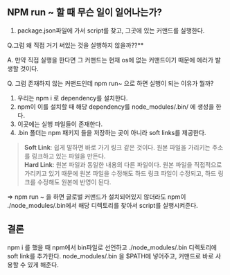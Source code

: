 ## NPM run ~ 할 때 무슨 일이 일어나는가?

1. package.json파일에 가서 script를 찾고, 그곳에 있는 커맨드를 실행한다.

Q.그럼 왜 직접 거기 써있는 것을 실행하지 않을까??\*\*

A. 만약 직접 실행을 한다면 그 커맨드는 현재 os에 없는 커맨드이기 때문에 에러가 발생할 것이다.

Q. 그럼 존재하지 않는 커맨드인데 npm run~ 으로 하면 실행이 되는 이유가 뭘까?

1. 우리는 npm i 로 dependency를 설치한다.
2. npm이 이를 설치할 때 해당 dependency를 node_modules/.bin/ 에 생성을 한다.
3. 이곳에는 실행 파일들이 존재한다.
4. .bin 폴더는 npm 패키지 들을 저장하는 곳이 아니라 soft links를 제공한다.

> **Soft Link**: 쉽게 말하면 바로 가기 링크 같은 것이다. 원본 파일을 가리키는 주소를 링크하고 있는 파일을 만든다.  
> **Hard Link**: 원본 파일과 동일한 내용의 다른 파일이다. 원본 파일을 직접적으로 가리키고 있기 때문에 원본 파일을 수정해도 하드 링크 파일이 수정되고, 하드 링크를 수정해도 원본에 반영이 된다.

⇒ npm run ~ 을 하면 글로벌 커맨드가 설치되어있지 않더라도 npm이 ./node_modules/.bin에서 해당 디렉토리를 찾아서 script를 실행시켜준다.

## 결론

npm i 를 했을 때 npm에서 bin파일로 선언하고 ./node_modules/.bin 디렉토리에 soft link를 추가한다. node_modules/.bin 을 $PATH에 넣어주고, 커맨드로 바로 사용할 수 있게 해준다.

